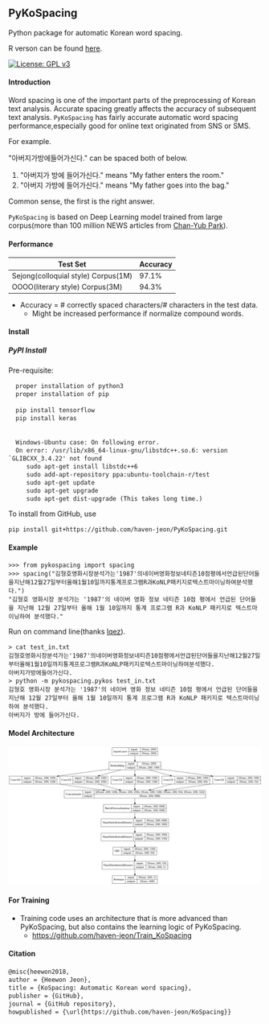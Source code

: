 PyKoSpacing 
---------------

Python package for automatic Korean word spacing.

R verson can be found [here](https://github.com/haven-jeon/KoSpacing).

[![License: GPL v3](https://img.shields.io/badge/License-GPL%20v3-blue.svg)](http://www.gnu.org/licenses/gpl-3.0)


#### Introduction

Word spacing is one of the important parts of the preprocessing of Korean text analysis. Accurate spacing greatly affects the accuracy of subsequent text analysis. `PyKoSpacing` has fairly accurate automatic word spacing performance,especially good for online text originated from SNS or SMS.

For example.

"아버지가방에들어가신다." can be spaced both of below.


1. "아버지가 방에 들어가신다." means  "My father enters the room."
1. "아버지 가방에 들어가신다." means  "My father goes into the bag."

Common sense, the first is the right answer.

`PyKoSpacing` is based on Deep Learning model trained from large corpus(more than 100 million NEWS articles from [Chan-Yub Park](https://github.com/mrchypark)). 


#### Performance

| Test Set  | Accuracy | 
|---|---|
| Sejong(colloquial style) Corpus(1M) | 97.1% |
| OOOO(literary style)  Corpus(3M)   | 94.3% |

- Accuracy = # correctly spaced characters/# characters in the test data.
  - Might be increased performance if normalize compound words. 


#### Install

##### PyPI Install
Pre-requisite:
```
  proper installation of python3
  proper installation of pip

  pip install tensorflow
  pip install keras


  Windows-Ubuntu case: On following error.
  On error: /usr/lib/x86_64-linux-gnu/libstdc++.so.6: version `GLIBCXX_3.4.22' not found
     sudo apt-get install libstdc++6
     sudo add-apt-repository ppa:ubuntu-toolchain-r/test
     sudo apt-get update
     sudo apt-get upgrade
     sudo apt-get dist-upgrade (This takes long time.)
```     

To install from GitHub, use

    pip install git+https://github.com/haven-jeon/PyKoSpacing.git


#### Example 


    >>> from pykospacing import spacing
    >>> spacing("김형호영화시장분석가는'1987'의네이버영화정보네티즌10점평에서언급된단어들을지난해12월27일부터올해1월10일까지통계프로그램R과KoNLP패키지로텍스트마이닝하여분석했다.")
    "김형호 영화시장 분석가는 '1987'의 네이버 영화 정보 네티즌 10점 평에서 언급된 단어들을 지난해 12월 27일부터 올해 1월 10일까지 통계 프로그램 R과 KoNLP 패키지로 텍스트마이닝하여 분석했다."


Run on command line(thanks [lqez](https://github.com/lqez)). 

    > cat test_in.txt
    김형호영화시장분석가는'1987'의네이버영화정보네티즌10점평에서언급된단어들을지난해12월27일부터올해1월10일까지통계프로그램R과KoNLP패키지로텍스트마이닝하여분석했다.
    아버지가방에들어가신다.
    > python -m pykospacing.pykos test_in.txt
    김형호 영화시장 분석가는 '1987'의 네이버 영화 정보 네티즌 10점 평에서 언급된 단어들을 지난해 12월 27일부터 올해 1월 10일까지 통계 프로그램 R과 KoNLP 패키지로 텍스트마이닝하여 분석했다.
    아버지가 방에 들어가신다.

#### Model Architecture

![](arch.png)


#### For Training

- Training code uses an architecture that is more advanced than PyKoSpacing, but also contains the learning logic of PyKoSpacing.
  - https://github.com/haven-jeon/Train_KoSpacing

#### Citation

```markdowns
@misc{heewon2018,
author = {Heewon Jeon},
title = {KoSpacing: Automatic Korean word spacing},
publisher = {GitHub},
journal = {GitHub repository},
howpublished = {\url{https://github.com/haven-jeon/KoSpacing}}
```



